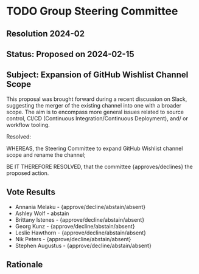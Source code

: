 # TODO Group Steering Committee

## Resolution 2024-02

## Status: Proposed on 2024-02-15

## Subject: Expansion of GitHub Wishlist Channel Scope

This proposal was brought forward during a recent discussion on Slack, suggesting the merger of the existing channel into one with a broader scope. 
The aim is to encompass more general issues related to source control, CI/CD (Continuous Integration/Continuous Deployment), and/ or workflow tooling.

Resolved:

WHEREAS, the Steering Committee to expand GitHub Wishlist channel scope and rename the channel;

BE IT THEREFORE RESOLVED, that the committee {approves/declines} the proposed action.

## Vote Results

- Annania Melaku - {approve/decline/abstain/absent}
- Ashley Wolf - abstain
- Brittany Istenes - {approve/decline/abstain/absent}
- Georg Kunz - {approve/decline/abstain/absent}
- Leslie Hawthorn - {approve/decline/abstain/absent}
- Nik Peters - {approve/decline/abstain/absent}
- Stephen Augustus - {approve/decline/abstain/absent}

## Rationale
